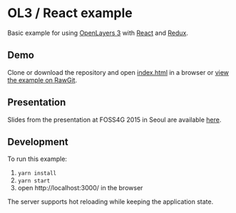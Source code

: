 # OL3 / React example

Basic example for using [OpenLayers 3](http://openlayers.org/) with [React](http://facebook.github.io/react/) and [Redux](http://rackt.github.io/redux/).

## Demo

Clone or download the repository and open [index.html](index.html) in a browser or [view the example on RawGit](https://rawgit.com/pka/ol3-react-example/master/index.html).

## Presentation

Slides from the presentation at FOSS4G 2015 in Seoul are available [here](http://blog.sourcepole.ch/assets/2015/foss4g2015_ol3_react.pdf).

## Development

To run this example:

1. `yarn install`
2. `yarn start`
3. open http://localhost:3000/ in the browser

The server supports hot reloading while keeping the application state.
